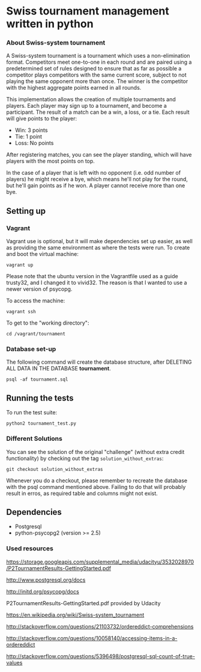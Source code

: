 
# Swiss tournament management written in python

### About Swiss-system tournament

A Swiss-system tournament is a tournament which uses a non-elimination format.
Competitors meet one-to-one in each round and are paired using a predetermined set of rules designed to ensure that as far as possible a competitor plays competitors with the same current score, subject to not playing the
same opponent more than once. The winner is the competitor with the highest aggregate points earned in all rounds.

This implementation allows the creation of multiple tournaments and players.
Each player may sign up to a tournament, and become a participant.
The result of a match can be a win, a loss, or a tie.
Each result will give points to the player:

* Win: 3 points
* Tie: 1 point
* Loss: No points

After registering matches, you can see the player standing, which will have players with the most points on top.

In the case of a player that is left with no opponent (i.e. odd number of players) he might receive a bye, which means he'll not play for the round, but he'll gain points as if he won.
A player cannot receive more than one bye.


## Setting up

### Vagrant

Vagrant use is optional, but it will make dependencies set up easier, as well as providing
the same environment as where the tests were run.
To create and boot the virtual machine:

```
vagrant up
```

Please note that the ubuntu version in the Vagrantfile used as a guide trusty32, and I changed it to vivid32.
The reason is that I wanted to use a newer version of psycopg.

To access the machine:
```
vagrant ssh
```

To get to the "working directory":

```
cd /vagrant/tournament
```

### Database set-up
The following command will create the database structure, after DELETING ALL DATA IN THE DATABASE **tournament**.

```
psql -af tournament.sql
```

## Running the tests
To run the test suite:

```
python2 tournament_test.py
```

### Different Solutions

You can see the solution of the original "challenge" (without extra credit functionality) by checking out the tag `solution_without_extras`:
```
git checkout solution_without_extras
```
Whenever you do a checkout, please remember to recreate the database with the psql command mentioned above.
Failing to do that will probably result in erros, as required table and columns might not exist.


## Dependencies

* Postgresql
* python-psycopg2 (version >= 2.5)

### Used resources

https://storage.googleapis.com/supplemental_media/udacityu/3532028970/P2TournamentResults-GettingStarted.pdf

http://www.postgresql.org/docs

http://initd.org/psycopg/docs

P2TournamentResults-GettingStarted.pdf provided by Udacity

https://en.wikipedia.org/wiki/Swiss-system_tournament

http://stackoverflow.com/questions/21103732/ordereddict-comprehensions

http://stackoverflow.com/questions/10058140/accessing-items-in-a-ordereddict

http://stackoverflow.com/questions/5396498/postgresql-sql-count-of-true-values


